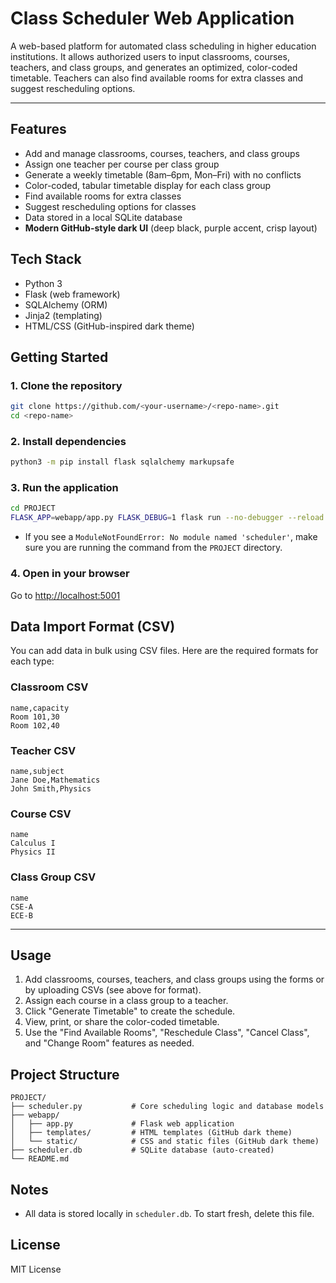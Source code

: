 
# Class Scheduler Web Application

A web-based platform for automated class scheduling in higher education institutions. It allows authorized users to input classrooms, courses, teachers, and class groups, and generates an optimized, color-coded timetable. Teachers can also find available rooms for extra classes and suggest rescheduling options.

---

## Features
- Add and manage classrooms, courses, teachers, and class groups
- Assign one teacher per course per class group
- Generate a weekly timetable (8am–6pm, Mon–Fri) with no conflicts
- Color-coded, tabular timetable display for each class group
- Find available rooms for extra classes
- Suggest rescheduling options for classes
- Data stored in a local SQLite database
- **Modern GitHub-style dark UI** (deep black, purple accent, crisp layout)

## Tech Stack
- Python 3
- Flask (web framework)
- SQLAlchemy (ORM)
- Jinja2 (templating)
- HTML/CSS (GitHub-inspired dark theme)

## Getting Started

### 1. Clone the repository
```sh
git clone https://github.com/<your-username>/<repo-name>.git
cd <repo-name>
```

### 2. Install dependencies
```sh
python3 -m pip install flask sqlalchemy markupsafe
```

### 3. Run the application
```sh
cd PROJECT
FLASK_APP=webapp/app.py FLASK_DEBUG=1 flask run --no-debugger --reload --port 5001
```

- If you see a `ModuleNotFoundError: No module named 'scheduler'`, make sure you are running the command from the `PROJECT` directory.

### 4. Open in your browser
Go to [http://localhost:5001](http://localhost:5001)


## Data Import Format (CSV)

You can add data in bulk using CSV files. Here are the required formats for each type:

### Classroom CSV
```
name,capacity
Room 101,30
Room 102,40
```

### Teacher CSV
```
name,subject
Jane Doe,Mathematics
John Smith,Physics
```

### Course CSV
```
name
Calculus I
Physics II
```

### Class Group CSV
```
name
CSE-A
ECE-B
```

---

## Usage
1. Add classrooms, courses, teachers, and class groups using the forms or by uploading CSVs (see above for format).
2. Assign each course in a class group to a teacher.
3. Click "Generate Timetable" to create the schedule.
4. View, print, or share the color-coded timetable.
5. Use the "Find Available Rooms", "Reschedule Class", "Cancel Class", and "Change Room" features as needed.

## Project Structure
```
PROJECT/
├── scheduler.py           # Core scheduling logic and database models
├── webapp/
│   ├── app.py             # Flask web application
│   ├── templates/         # HTML templates (GitHub dark theme)
│   └── static/            # CSS and static files (GitHub dark theme)
├── scheduler.db           # SQLite database (auto-created)
└── README.md
```

## Notes
- All data is stored locally in `scheduler.db`. To start fresh, delete this file.


## License
MIT License
